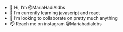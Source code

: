 - 👋 Hi, I’m @MariaHadiAldbs
- 🌱 I’m currently learning javascript and react
- 💞️ I’m looking to collaborate on pretty much anything
- 📫 Reach me on instagram @Mariahadialdbs

<!---
MariaHadiAldbs/MariaHadiAldbs is a ✨ special ✨ repository because its `README.md` (this file) appears on your GitHub profile.
You can click the Preview link to take a look at your changes.
--->
